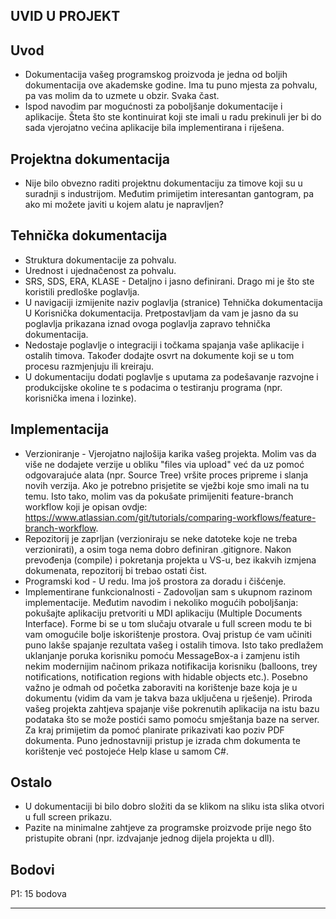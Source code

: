 ## UVID U PROJEKT

## Uvod
* Dokumentacija vašeg programskog proizvoda je jedna od boljih dokumentacija ove akademske godine. Ima tu puno mjesta za pohvalu, pa vas molim da to uzmete u obzir. Svaka čast.
* Ispod navodim par mogućnosti za poboljšanje dokumentacije i aplikacije. Šteta što ste kontinuirat koji ste imali u radu prekinuli jer bi do sada vjerojatno većina aplikacije bila implementirana i riješena.

## Projektna dokumentacija
* Nije bilo obvezno raditi projektnu dokumentaciju za timove koji su u suradnji s industrijom. Međutim primijetim interesantan gantogram, pa ako mi možete javiti u kojem alatu je napravljen?


## Tehnička dokumentacija
* Struktura dokumentacije za pohvalu.
* Urednost i ujednačenost za pohvalu.
* SRS, SDS, ERA, KLASE - Detaljno i jasno definirani. Drago mi je što ste koristili predloške poglavlja.
* U navigaciji izmijenite naziv poglavlja (stranice) Tehnička dokumentacija U Korisnička dokumentacija. Pretpostavljam da vam je jasno da su poglavlja prikazana iznad ovoga poglavlja zapravo tehnička dokumentacija. 
* Nedostaje poglavlje o integraciji i točkama spajanja vaše aplikacije i ostalih timova. Također dodajte osvrt na dokumente koji se u tom procesu razmjenjuju ili kreiraju. 
* U dokumentaciju dodati poglavlje s uputama za podešavanje razvojne i produkcijske okoline te s podacima o testiranju programa (npr. korisnička imena i lozinke).

## Implementacija
* Verzioniranje - Vjerojatno najlošija karika vašeg projekta. Molim vas da više ne dodajete verzije u obliku "files via upload" već da uz pomoć odgovarajuće alata (npr. Source Tree) vršite proces pripreme i slanja novih verzija. Ako je potrebno prisjetite se vježbi koje smo imali na tu temu. Isto tako, molim vas da pokušate primijeniti feature-branch workflow koji je opisan ovdje: https://www.atlassian.com/git/tutorials/comparing-workflows/feature-branch-workflow.
* Repozitorij je zaprljan (verzioniraju se neke datoteke koje ne treba verzionirati), a osim toga nema dobro definiran .gitignore. Nakon prevođenja (compile) i pokretanja projekta u VS-u, bez ikakvih izmjena dokumenata, repozitorij bi trebao ostati čist.
* Programski kod - U redu. Ima još prostora za doradu i čišćenje.
* Implementirane funkcionalnosti - Zadovoljan sam s ukupnom razinom implementacije. Međutim navodim i nekoliko mogućih poboljšanja: pokušajte aplikaciju pretvoriti u MDI aplikaciju (Multiple Documents Interface). Forme bi se u tom slučaju otvarale u full screen modu te bi vam omogućile bolje iskorištenje prostora. Ovaj pristup će vam učiniti puno lakše spajanje rezultata vašeg i ostalih timova. Isto tako predlažem uklanjanje poruka korisniku pomoću MessageBox-a i zamjenu istih nekim modernijim načinom prikaza notifikacija korisniku (balloons, trey notifications, notification regions with hidable objects etc.). Posebno važno je odmah od početka zaboraviti na korištenje baze koja je u dokumentu (vidim da vam je takva baza uključena u rješenje). Priroda vašeg projekta zahtjeva spajanje više pokrenutih aplikacija na istu bazu podataka što se može postići samo pomoću smještanja baze na server. Za kraj primijetim da pomoć planirate prikazivati kao poziv PDF dokumenta. Puno jednostavniji pristup je izrada chm dokumenta te korištenje već postojeće Help klase u samom C#.

## Ostalo
* U dokumentaciji bi bilo dobro složiti da se klikom na sliku ista slika otvori u full screen prikazu.
* Pazite na minimalne zahtjeve za programske proizvode prije nego što pristupite obrani (npr. izdvajanje jednog dijela projekta u dll).

## Bodovi
P1: 15 bodova

---
